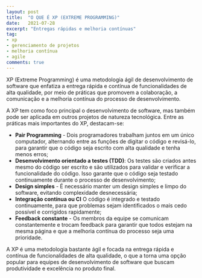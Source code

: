 ```yaml
---
layout: post
title:  "O QUE É XP (EXTREME PROGRAMMING)"
date:   2021-07-28
excerpt: "Entregas rápidas e melhoria contínuas"
tag:
- xp
- gerenciamento de projetos
- melhoria contínua
- agile
comments: true
---
```

XP (Extreme Programming) é uma metodologia ágil de desenvolvimento de software que enfatiza a entrega rápida e contínua de funcionalidades de alta qualidade, por meio de práticas que promovem a colaboração, a comunicação e a melhoria contínua do processo de desenvolvimento.

A XP tem como foco principal o desenvolvimento de software, mas também pode ser aplicada em outros projetos de natureza tecnológica. Entre as práticas mais importantes do XP, destacam-se:

- **Pair Programming** - Dois programadores trabalham juntos em um único computador, alternando entre as funções de digitar o código e revisá-lo, para garantir que o código seja escrito com alta qualidade e tenha menos erros;
- **Desenvolvimento orientado a testes (TDD)**: Os testes são criados antes mesmo do código ser escrito e são utilizados para validar e verificar a funcionalidade do código. Isso garante que o código seja testado continuamente durante o processo de desenvolvimento;
- **Design simples** - É necessário manter um design simples e limpo do software, evitando complexidade desnecessária;
- **Integração contínua ou CI** O código é integrado e testado continuamente, para que problemas sejam identificados o mais cedo possível e corrigidos rapidamente;
- **Feedback constante** - Os membros da equipe se comunicam constantemente e trocam feedback para garantir que todos estejam na mesma página e que a melhoria contínua do processo seja uma prioridade.

A XP é uma metodologia bastante ágil e focada na entrega rápida e contínua de funcionalidades de alta qualidade, o que a torna uma opção popular para equipes de desenvolvimento de software que buscam produtividade e excelência no produto final.
